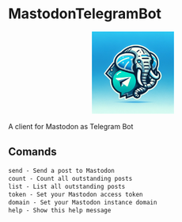 # MastodonTelegramBot

<p align="center">
  <img src=".media/logo.png"  width="33%">
</p>

A client for Mastodon as Telegram Bot

## Comands

```
send - Send a post to Mastodon
count - Count all outstanding posts
list - List all outstanding posts
token - Set your Mastodon access token
domain - Set your Mastodon instance domain
help - Show this help message
```